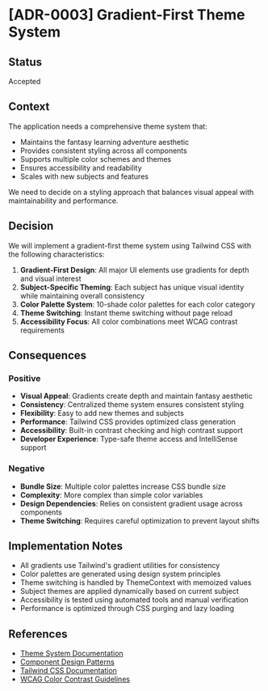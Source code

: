 # [ADR-0003] Gradient-First Theme System

## Status

Accepted

## Context

The application needs a comprehensive theme system that:
- Maintains the fantasy learning adventure aesthetic
- Provides consistent styling across all components
- Supports multiple color schemes and themes
- Ensures accessibility and readability
- Scales with new subjects and features

We need to decide on a styling approach that balances visual appeal with maintainability and performance.

## Decision

We will implement a gradient-first theme system using Tailwind CSS with the following characteristics:

1. **Gradient-First Design**: All major UI elements use gradients for depth and visual interest
2. **Subject-Specific Theming**: Each subject has unique visual identity while maintaining overall consistency
3. **Color Palette System**: 10-shade color palettes for each color category
4. **Theme Switching**: Instant theme switching without page reload
5. **Accessibility Focus**: All color combinations meet WCAG contrast requirements

## Consequences

### Positive

- **Visual Appeal**: Gradients create depth and maintain fantasy aesthetic
- **Consistency**: Centralized theme system ensures consistent styling
- **Flexibility**: Easy to add new themes and subjects
- **Performance**: Tailwind CSS provides optimized class generation
- **Accessibility**: Built-in contrast checking and high contrast support
- **Developer Experience**: Type-safe theme access and IntelliSense support

### Negative

- **Bundle Size**: Multiple color palettes increase CSS bundle size
- **Complexity**: More complex than simple color variables
- **Design Dependencies**: Relies on consistent gradient usage across components
- **Theme Switching**: Requires careful optimization to prevent layout shifts

## Implementation Notes

- All gradients use Tailwind's gradient utilities for consistency
- Color palettes are generated using design system principles
- Theme switching is handled by ThemeContext with memoized values
- Subject themes are applied dynamically based on current subject
- Accessibility is tested using automated tools and manual verification
- Performance is optimized through CSS purging and lazy loading

## References

- [Theme System Documentation](../design/theme-system.md)
- [Component Design Patterns](../design/components.md)
- [Tailwind CSS Documentation](https://tailwindcss.com/docs)
- [WCAG Color Contrast Guidelines](https://www.w3.org/WAI/WCAG21/quickref/#contrast-minimum) 